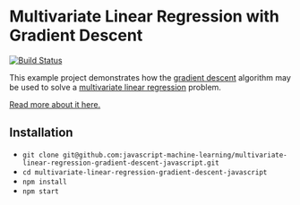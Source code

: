 # Multivariate Linear Regression with Gradient Descent

[![Build Status](https://travis-ci.org/javascript-machine-learning/multivariate-linear-regression-gradient-descent-javascript.svg?branch=master)](https://travis-ci.org/javascript-machine-learning/multivariate-linear-regression-gradient-descent-javascript)

This example project demonstrates how the [gradient descent](http://en.wikipedia.org/wiki/Gradient_descent) algorithm may be used to solve a [multivariate linear regression](http://en.wikipedia.org/wiki/Linear_regression) problem.

[Read more about it here.](https://www.robinwieruch.de/multivariate-linear-regression-gradient-descent-javascript/)

## Installation

* `git clone git@github.com:javascript-machine-learning/multivariate-linear-regression-gradient-descent-javascript.git`
* `cd multivariate-linear-regression-gradient-descent-javascript`
* `npm install`
* `npm start`
